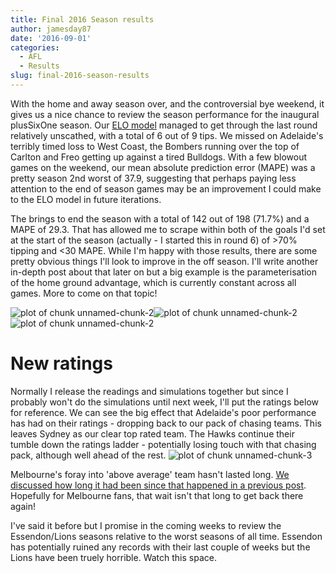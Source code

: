 ```yaml
---
title: Final 2016 Season results
author: jamesday87
date: '2016-09-01'
categories:
  - AFL
  - Results
slug: final-2016-season-results
---
```


With the home and away season over, and the controversial bye weekend, it gives us a nice chance to review the season performance for the inaugural plusSixOne season. Our [ELO model](http://plussixoneblog.com/2016/05/23/my-elo-rating-system-explained/) managed to get through the last round relatively unscathed, with a total of 6 out of 9 tips. We missed on Adelaide's terribly timed loss to West Coast, the Bombers running over the top of Carlton and Freo getting up against a tired Bulldogs. With a few blowout games on the weekend, our mean absolute prediction error (MAPE) was a pretty season 2nd worst of 37.9, suggesting that perhaps paying less attention to the end of season games may be an improvement I could make to the ELO model in future iterations.

<!-- more -->

The brings to end the season with a total of 142 out of 198 (71.7%) and a MAPE of 29.3. That has allowed me to scrape within both of the goals I'd set at the start of the season (actually - I started this in round 6) of >70% tipping and <30 MAPE. While I'm happy with those results, there are some pretty obvious things I'll look to improve in the off season. I'll write another in-depth post about that later on but a big example is the parameterisation of the home ground advantage, which is currently constant across all games. More to come on that topic!

![plot of chunk unnamed-chunk-2](http://plussixoneblog.com/wp-content/uploads/2016/09/unnamed-chunk-2-1.png)![plot of chunk unnamed-chunk-2](http://plussixoneblog.com/wp-content/uploads/2016/09/unnamed-chunk-2-2.png)![plot of chunk unnamed-chunk-2](http://plussixoneblog.com/wp-content/uploads/2016/09/unnamed-chunk-2-3.png)

# New ratings

Normally I release the readings and simulations together but since I probably won't do the simulations until next week, I'll put the ratings below for reference. We can see the big effect that Adelaide's poor performance has had on their ratings - dropping back to our pack of chasing teams. This leaves Sydney as our clear top rated team. The Hawks continue their tumble down the ratings ladder - potentially losing touch with that chasing pack, although well ahead of the rest.
![plot of chunk unnamed-chunk-3](http://plussixoneblog.com/wp-content/uploads/2016/09/unnamed-chunk-3-1.png)

Melbourne's foray into 'above average' team hasn't lasted long. [We discussed how long it had been since that happened in a previous post](http://plussixoneblog.com/2016/08/10/round-21-simulations/). Hopefully for Melbourne fans, that wait isn't that long to get back there again!

I've said it before but I promise in the coming weeks to review the Essendon/Lions seasons relative to the worst seasons of all time. Essendon has potentially ruined any records with their last couple of weeks but the Lions have been truely horrible. Watch this space.

